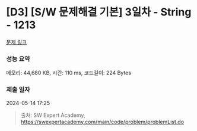 # [D3] [S/W 문제해결 기본] 3일차 - String - 1213 

[문제 링크](https://swexpertacademy.com/main/code/problem/problemDetail.do?contestProbId=AV14P0c6AAUCFAYi) 

### 성능 요약

메모리: 44,680 KB, 시간: 110 ms, 코드길이: 224 Bytes

### 제출 일자

2024-05-14 17:25



> 출처: SW Expert Academy, https://swexpertacademy.com/main/code/problem/problemList.do